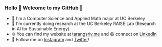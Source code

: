 ### Hello 👋 Welcome to my GitHub 🤖

- 🐻 I'm a Computer Science and Applied Math major at UC Berkeley 
- 🔭 I'm currently doing research at the UC Berkeley RAISE Lab (Research in AI for Sustainable Energy)
- 🌐 You can find my website at [tarangsriv.me](https://tarangsriv.me) and 😃 connect on [LinkedIn](https://www.linkedin.com/in/tarangsriv/)
- 💛 Follow me on [Instagram](https://www.instagram.com/tsgoten/) and [Twitter](https://twitter.com/tsgoten)! 
<!--
**tsgoten/tsgoten** is a ✨ _special_ ✨ repository because its `README.md` (this file) appears on your GitHub profile.

Here are some ideas to get you started:

- 🔭 I’m currently working on ...
- 🌱 I’m currently learning ...
- 👯 I’m looking to collaborate on ...
- 🤔 I’m looking for help with ...
- 💬 Ask me about ...
- 📫 How to reach me: ...
- 😄 Pronouns: ...
- ⚡ Fun fact: ...
-->
